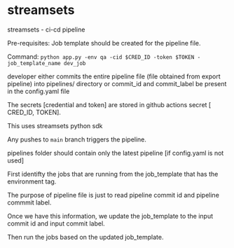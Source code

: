 # streamsets
streamsets - ci-cd pipeline

Pre-requisites:
  Job template should be created for the pipeline file. 
 
 Command:
  `python app.py -env qa -cid $CRED_ID -token $TOKEN -job_template_name dev_job`

developer either commits the entire pipeline file (file obtained from export pipeline) into pipelines/ directory or commit_id and commit_label be present in the config.yaml file

The secrets [credential and token] are stored in github actions secret [ CRED_ID, TOKEN].

This uses streamsets python sdk

Any pushes to `main` branch triggers the pipeline. 

pipelines folder should contain only the latest pipeline [if config.yaml is not used]

First identifty the jobs that are running from the job_template that has the environment tag.

The purpose of pipeline file is just to read pipeline commit id and pipeline commmit label.

Once we have this information, we update the job_template to the input commit id and input commit label.

Then run the jobs based on the updated job_template. 

